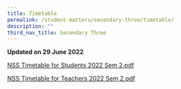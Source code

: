 ```yaml
---
title: Timetable
permalink: /student-matters/secondary-three/timetable/
description: ""
third_nav_title: Secondary Three
---
```

<p><strong>Updated on 29 June 2022</strong></p>
<p><a href="/files/NSS%20Timetable%20for%20Students%202022%20Sem%202.pdf">NSS Timetable for Students 2022 Sem 2.pdf</a></p>
<p><a href="/files/NSS%20Timetable%20for%20Teachers%202022%20Sem%202.pdf">NSS Timetable for Teachers 2022 Sem 2.pdf</a></p>